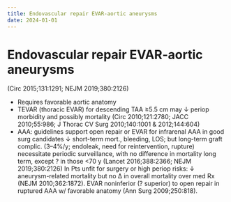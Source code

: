 ```yaml
---
title: Endovascular repair EVAR-aortic aneurysms
date: 2024-01-01
---
```

# Endovascular repair EVAR-aortic aneurysms

 (Circ 2015;131:1291; NEJM 2019;380:2126)
* Requires favorable aortic anatomy
* TEVAR (thoracic EVAR) for descending TAA ≥5.5 cm may ↓ periop morbidity and possibly mortality (Circ 2010;121:2780; JACC 2010;55:986; J Thorac CV Surg 2010;140:1001 & 2012;144:604)
* AAA: guidelines support open repair or EVAR for infrarenal AAA in good surg candidates
↓ short-term mort., bleeding, LOS; but long-term graft complic. (3–4%/y; endoleak, need for reintervention, rupture) necessitate periodic surveillance, with no difference in mortality long term, except ? in those <70 y (Lancet 2016;388:2366; NEJM 2019;380:2126)
In Pts unfit for surgery or high periop risks: ↓ aneurysm-related mortality but no ∆ in overall mortality over med Rx (NEJM 2010;362:1872). EVAR noninferior (? superior) to open repair in ruptured AAA w/ favorable anatomy (Ann Surg 2009;250:818).
